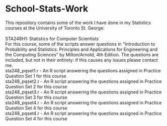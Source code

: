 # School-Stats-Work
This repository contains some of the work I have done in my Statistics courses at the University of Toronto St. George:<br />
<br />
STA248H1: Statistics for Computer Scientists<br />
For this course, some of the scripts answer questions in "Introduction to Probability and Statistics: Principles and Applications for Engineering and the Computing Sciences" by Milton/Arnold, 4th Edition. The questions are included, but not in their entirety: if this causes any issues please contact me.<br />
sta248_pqset1.r - An R script answering the questions assigned in Practice Question Set 1 for this course<br />
sta248_pqset2.r - An R script answering the questions assigned in Practice Question Set 2 for this course<br />
sta248_pqset3.r - An R script answering the questions assigned in Practice Question Set 3 for this course<br />
sta248_pqset4.r - An R script answering the questions assigned in Practice Question Set 4 for this course<br />
sta248_pqset4.r - An R script answering the questions assigned in Practice Question Set 4 for this course<br />